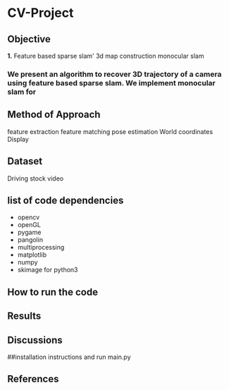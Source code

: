 # CV-Project

## Objective
**1.** Feature based
sparse slam'
3d map construction
monocular slam

### We present an algorithm to recover 3D trajectory of a camera using feature based sparse slam. We implement monocular slam for    

##  Method of Approach
feature extraction
feature matching
pose estimation
World coordinates
Display

## Dataset
Driving stock video

## list of code dependencies
- opencv
- openGL
- pygame
- pangolin
- multiprocessing
- matplotlib
- numpy
- skimage
for python3 

## How to run the code

## Results

## Discussions

##installation instructions and run main.py

## References



